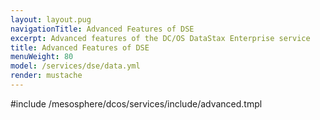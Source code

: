 ```yaml
---
layout: layout.pug
navigationTitle: Advanced Features of DSE
excerpt: Advanced features of the DC/OS DataStax Enterprise service
title: Advanced Features of DSE
menuWeight: 80
model: /services/dse/data.yml
render: mustache
---
```


#include /mesosphere/dcos/services/include/advanced.tmpl
